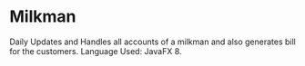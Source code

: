 # Milkman
Daily Updates and Handles all accounts of a milkman and also generates bill for the customers.
Language Used: JavaFX 8.
